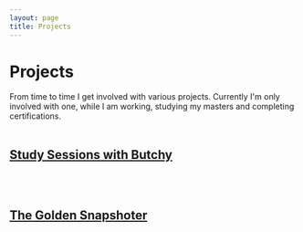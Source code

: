 ```yaml
---
layout: page
title: Projects
---
```


# Projects
From time to time I get involved with various projects. Currently I'm only involved with one, while I am working, studying my masters and completing certifications.
<br /><br />
## [Study Sessions with Butchy](https://pwnageByButchy.github.io/2019/09/study-sessions-with-butchy/)

<br /><br />
## [The Golden Snapshoter](https://pwnageByButchy.github.io/2019/12/the-golden-snapshoter/)
